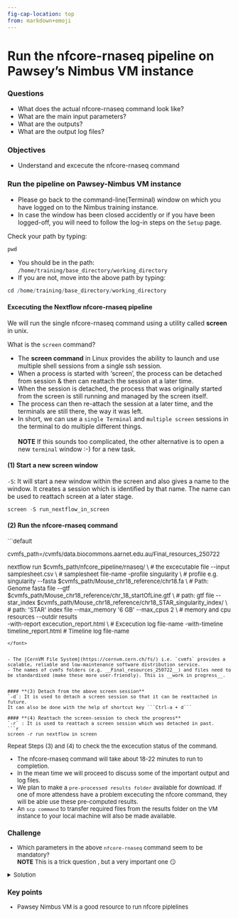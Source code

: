 ```yaml
---
fig-cap-location: top
from: markdown+emoji
---
```


# **Run the nfcore-rnaseq pipeline on Pawsey’s Nimbus VM instance**

<div class="questions">

### **Questions**

- What does the actual nfcore-rnaseq command look like?
- What are the main input parameters?
- What are the outputs?
- What are the output log files?

</div>  

<div class="objectives">

### **Objectives**
- Understand and excecute the nfcore-rnaseq command
</div>  


### **Run the pipeline on Pawsey-Nimbus VM instance**

- Please go back to the command-line(Terminal) window on which you have logged on to the Nimbus training instance.
- In case the window has been closed accidently or if you have been logged-off, you will need to follow the log-in steps on the `Setup` page.

Check your path by typing:
```r
pwd
```
- You should be in the path: `/home/training/base_directory/working_directory` 
- If you are not, move into the above path by typing:
```r
cd /home/training/base_directory/working_directory
```

#### **Excecuting the Nextflow nfcore-rnaseq pipeline**
We will run the single nfcore-rnaseq command using a utility called __screen__ in unix.

What is the `screen` command?

- The __screen command__ in Linux provides the ability to launch and use multiple shell sessions from a single ssh session. 
- When a process is started with ‘screen’, the process can be detached from session & then can reattach the session at a later time. 
- When the session is detached, the process that was originally started from the screen is still running and managed by the screen itself. 
- The process can then re-attach the session at a later time, and the terminals are still there, the way it was left.
- In short, we can use a `single Terminal` and `multiple screen` sessions in the terminal to do multiple different things.
<br><br> **NOTE** If this sounds too complicated, the other alternative is to open a new `terminal` window :-) for a new task.


#### **(1) Start a new screen window**
`-S`: It will start a new window within the screen and also gives a name to the window. 
It creates a session which is identified by that name. The name can be used to reattach screen at a later stage.

```r
screen -S run_nextflow_in_screen
```

#### **(2) Run the nfcore-rnaseq command**
<font size="2.5">
```default

cvmfs_path=/cvmfs/data.biocommons.aarnet.edu.au/Final_resources_250722
  
nextflow run $cvmfs_path/nfcore_pipeline/rnaseq/ \                                    # the excecutable file
    --input samplesheet.csv \                                                         # samplesheet file-name
    -profile singularity \                                                            # profile e.g. singularity
    --fasta $cvmfs_path/Mouse_chr18_reference/chr18.fa \                              # Path: Genome fasta file
    --gtf $cvmfs_path/Mouse_chr18_reference/chr_18_startOfLine.gtf \                  # path: gtf file
    --star_index $cvmfs_path/Mouse_chr18_reference/chr18_STAR_singularity_index/ \    # path: 'STAR' index file
    --max_memory '6 GB' --max_cpus 2 \                                                # memory and cpu resources 
    --outdir results \
    -with-report excecution_report.html \                                             # Excecution log file-name 
    -with-timeline timeline_report.html                                               # Timeline log file-name

```
</font>


- The [CernVM File System](https://cernvm.cern.ch/fs/) i.e. `cvmfs` provides a scalable, reliable and low-maintenance software distribution service.
- The names of cvmfs folders (e.g. __Final_resources_250722__) and files need to be standardised (make these more user-friendly). This is __work in progress__.


#### **(3) Detach from the above screen session**
`-d`: It is used to detach a screen session so that it can be reattached in future. 
It can also be done with the help of shortcut key ```Ctrl-a + d```

#### **(4) Reattach the screen-session to check the progress**
`-r` : It is used to reattach a screen session which was detached in past.
```r
screen -r run_nextflow_in_screen
```
Repeat Steps (3) and (4) to check the the excecution status of the command.

- The nfcore-rnaseq command will take about 18-22 minutes to run to completion.
- In the mean time we will proceed to discuss some of the important output and log files. 
- We plan to make a `pre-processed results folder` available for download. If one of more attendess have a problem excecuting the nfcore command, they will be able use these pre-computed results.   
- An `scp command` to transfer required files from the results folder on the VM instance to your local machine will also be made available.


<div class="challenge">

### **Challenge**
- Which parameters in the above `nfcore-rnaseq` command seem to be mandatory?
<br>**NOTE** This is a trick question , but a very important one :smirk:
  
<details>
<summary>Solution</summary>
- If we are working with model organisms such as human/mouse
    - The ONLY mandatory parameters which the user needs to supply to the pipeline are
        -   The samplesheet : `--input samplesheet.csv`
        -   The name of the genome version e.g. `--genome GRCh37`
        -   The profile '-profile'
    - So the most basic command (when a standard genome is available from a nfcore resource) is 

```default
nextflow run nf-core/rnaseq \
    --input samplesheet.csv \
    --outdir <OUTDIR> \
    --genome GRCh37 \
    -profile <docker/singularity/podman/shifter/charliecloud/conda/institute>
```
- Provided with a genome ID such as `--genome GRCh37`, the nfcore-rnaseq pipeline will download all requried genome-related files at run-time.
- However when we are working with our own non-model species of interest, we will need to provide the genome related index files.
- In this workshop, although we are working with a standard version of the mouse genome (GRCh38/mm10) , inorder to save time, bandwidth and hard-disk space on the individial VM instances, we have hosted the genome files in a central repository called [`Cern-VM-FS`](https://cernvm.cern.ch/fs/), and hence provided the cvmfs paths. 

</details>
</div>  




<div class="keypoints">

### **Key points**
- Pawsey Nimbus VM is a good resource to run nfcore piplelines
</div>  



  
